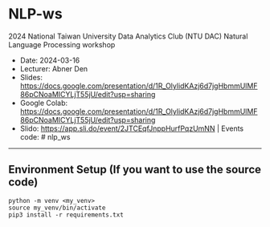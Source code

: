 # NLP-ws

2024 National Taiwan University Data Analytics Club (NTU DAC) Natural Language Processing workshop

* Date: 2024-03-16
* Lecturer: Abner Den
* Slides: https://docs.google.com/presentation/d/1R_OlylidKAzj6d7jgHbmmUlMF86pCNoaMICYLjT55jU/edit?usp=sharing
* Google Colab: https://docs.google.com/presentation/d/1R_OlylidKAzj6d7jgHbmmUlMF86pCNoaMICYLjT55jU/edit?usp=sharing
* Slido: https://app.sli.do/event/2JTCEqfJnppHurfPqzUmNN  | Events code: # nlp_ws

---

## Environment Setup (If you want to use the source code)

```plaintext
python -m venv <my_venv>
source my_venv/bin/activate
pip3 install -r requirements.txt
```
